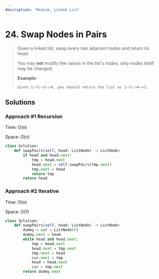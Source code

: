 ```yaml
---
description: 'Medium, Linked List'
---
```


# 24. Swap Nodes in Pairs

> Given a linked list, swap every two adjacent nodes and return its head.
>
> You may **not** modify the values in the list's nodes, only nodes itself may be changed.
>
> **Example:**
>
> ```text
> Given 1->2->3->4, you should return the list as 2->1->4->3.
> ```

## Solutions

### Approach \#1 Recursion

Time: O\(n\)

Space: O\(n\)

```python
class Solution:
    def swapPairs(self, head: ListNode) -> ListNode:
        if head and head.next:
            tmp = head.next
            head.next = self.swapPairs(tmp.next)
            tmp.next = head
            return tmp
        return head
```

### Approach \#2 Iterative

Time: O\(n\)

Space: O\(1\)

```python
class Solution:
    def swapPairs(self, head: ListNode) -> ListNode:
        dummy = cur = ListNode(0)
        dummy.next = head
        while head and head.next:
            tmp = head.next
            head.next = tmp.next
            tmp.next = head
            cur.next = tmp
            head = head.next
            cur = tmp.next
        return dummy.next
```

